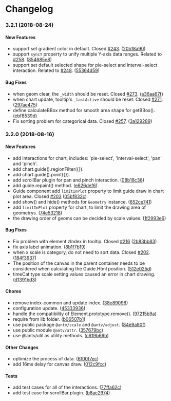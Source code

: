 # Changelog

### **3.2.1 \(2018-08-24\)**

#### **New Features**

* support set gradient color in default. Closed [\#243](https://github.com/antvis/f2/pull/243). \([20b18a90](https://github.com/antvis/f2/commit/20b18a90c42b75eb98b60c1fa31d72db20152ffc)\)
* support `syncY` property to unify multiple Y-axis data ranges. Related to [\#258](https://github.com/antvis/f2/pull/258). \([854685e8](https://github.com/antvis/f2/commit/854685e829b160583cf62ede0a9faf621a572e75)\)
* support set default selected shape for pie-select and interval-select interaction. Related to [\#248](https://github.com/antvis/f2/pull/248). \([55364d59](https://github.com/antvis/f2/commit/55364d598065fbc414e6c4c39bb9d6e56bda1214)\)

#### **Bug Fixes**

* when geom clear, the `_width` should be reset. Closed [\#273](https://github.com/antvis/f2/pull/273). \([a36aa67f](https://github.com/antvis/f2/commit/a36aa67f7c5a36be81fdbcc1d38dd305973c596a)\)
* when chart update, tooltip's `_lastActive` should be reset. Closed [\#271](https://github.com/antvis/f2/pull/271). \([297ae475](https://github.com/antvis/f2/commit/297ae47518ecb73807aa51c1683a5a1bd02f8390)\)
* define calculateBBox method for smooth area shape for getBBox\(\). \([ebf8539d](https://github.com/antvis/f2/commit/ebf8539d73a62f4ed720a11feda50410a3d10ca1)\)
* Fix sorting problem for categorical data. Closed [\#257](https://github.com/antvis/f2/pull/257). \([3a129289](https://github.com/antvis/f2/commit/3a129289515fff4a04e84823a517e38b2f103356)\)

### **3.2.0 \(2018-08-16\)**

#### **New Features**

* add interactions for chart, includes: 'pie-select', 'interval-select', 'pan' and 'pinch'.
* add chart.guide\(\).regionFilter\({}\).
* add chart.guide\(\).point\({}\).
* add scrollBar plugin for pan and pinch interaction. \([08b18c38](https://github.com/antvis/f2/commit/08b18c388242bb19fa38831942c1c8a8aa86834a)\)
* add guide.repaint\(\) method. \([e626def6](https://github.com/antvis/f2/commit/e626def63607f86b2ef2cfb6ebd12defa1f7a570)\)
* Guide component add `limitInPlot` property to limit guide draw in chart plot area. Closed [\#203](https://github.com/antvis/f2/pull/203) \([05bf832c](https://github.com/antvis/f2/commit/05bf832c195338973bc76104dfe7480708f42ed5)\)
* add show\(\) and hide\(\) methods for `Geometry` instance. \([652ce741](https://github.com/antvis/f2/commit/652ce741d44087bec8a00de79608ec2913ed34b8)\)
* add `limitInPlot` property for chart, to limit the drawing area of geometrys. \([74e53218](https://github.com/antvis/f2/commit/74e53218e9bc970feeab5e79ffb62310c31444cf)\)
* the drawing order of geoms can be decided by scale values. \([1f2993e6](https://github.com/antvis/f2/commit/1f2993e6ba818d795108522b56f9d5949a8b7d2c)\)

#### **Bug Fixes**

* Fix problem with element zIndex in tooltip. Closed [\#216](https://github.com/antvis/f2/pull/216) \([2b83bb83](https://github.com/antvis/f2/commit/2b83bb83ab881b9ab073998e59355309126f00c6)\)
* fix axis label animation. \([8b1f7b19](https://github.com/antvis/f2/commit/8b1f7b19d19c3a62af7d7033f7d0fc4154251429)\)
* when x scale is category, do not need to sort data. Closed [\#202](https://github.com/antvis/f2/pull/202). \([184f3937](https://github.com/antvis/f2/commit/184f3937822f7b05ac689ec44e634a10d1c2105e)\)
* The position of the canvas in the parent container needs to be considered when calculating the Guide.Html position. \([512e025d](https://github.com/antvis/f2/commit/512e025d6d60a4e9837722b6585b7ac296a73a9e)\)
* timeCat type scale setting values caused an error in chart drawing. \([d1391bd3](https://github.com/antvis/f2/commit/d1391bd33440e5d817e984a333da268bba8e6a27)\)

#### **Chores**

* remove index-common and update index. \([38e89096](https://github.com/antvis/f2/commit/38e89096c8a7e96e086d62efdf8bf43d27812ff5)\)
* configuration update. \([45333936](https://github.com/antvis/f2/commit/453339369509c439ad024dba18670e61af0b260f)\)
* handle the compatibility of Element.prototype.remove\(\). \([97215b9a](https://github.com/antvis/f2/commit/97215b9ad0c9ea2cf723f3b00a63e5f9fe457b6d)\)
* require from lib folder. \([b06507b1](https://github.com/antvis/f2/commit/b06507b1d75d77c73814e3ce8fd649214e564de9)\)
* use public package `@antv/scale` and `@antv/adjust`. \([84e9a90f](https://github.com/antvis/f2/commit/84e9a90f8614967abab393ac287af9142eea8ce2)\)
* use public module `@antv/attr`. \([357679bc](https://github.com/antvis/f2/commit/357679bc298f998d20ef0bfda3250dbc868a64a8)\)
* use @antv/util as utility methods. \([c619b66b](https://github.com/antvis/f2/commit/c619b66b1dffef5cea94cb1bbd7f3eb4d36192fa)\)

#### **Other Changes**

* optimize the process of data. \([6f00f7ec](https://github.com/antvis/f2/commit/6f00f7ecb7e820420502bd7f157a5a09c0f8adb0)\)
* add 16ms delay for canvas draw. \([012c9fcc](https://github.com/antvis/f2/commit/012c9fcc51a0fae11eca797741e941df31aed89d)\)

#### **Tests**

* add test cases for all of the interactions. \([77ffa62c](https://github.com/antvis/f2/commit/77ffa62c27e2287931479a8d6ac10744aaf17c8c)\)
* add test case for scrollBar plugin. \([b8ac2974](https://github.com/antvis/f2/commit/b8ac29745e735c145e063a435a42ecf2ea967019)\)

